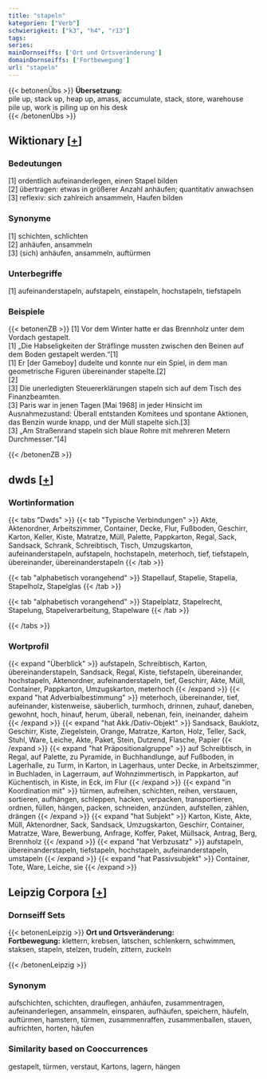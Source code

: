 ```yaml
---
title: "stapeln"
kategorien: ["Verb"]
schwierigkeit: ["k3", "h4", "r13"]
tags:
series:
mainDornseiffs: ['Ort und Ortsveränderung']
domainDornseiffs: ['Fortbewegung']
url: "stapeln"
---
```


{{< betonenÜbs >}}
**Übersetzung:**  
pile up, stack up, heap up, amass, accumulate, stack, store, warehouse  
pile up, work is piling up on his desk  
{{< /betonenÜbs >}}

## Wiktionary [[+](https://de.wiktionary.org/wiki/stapeln)]

### Bedeutungen
[1] ordentlich aufeinanderlegen, einen Stapel bilden  
[2] übertragen: etwas in größerer Anzahl anhäufen; quantitativ anwachsen  
[3] reflexiv: sich zahlreich ansammeln, Haufen bilden  

### Synonyme
[1] schichten, schlichten  
[2] anhäufen, ansammeln  
[3] (sich) anhäufen, ansammeln, auftürmen  

### Unterbegriffe
[1] aufeinanderstapeln, aufstapeln, einstapeln, hochstapeln, tiefstapeln  

### Beispiele
{{< betonenZB >}}
[1] Vor dem Winter hatte er das Brennholz unter dem Vordach gestapelt.  
[1] „Die Habseligkeiten der Sträflinge mussten zwischen den Beinen auf dem Boden gestapelt werden.“[1]  
[1] Er [der Gameboy] dudelte und konnte nur ein Spiel, in dem man geometrische Figuren übereinander stapelte.[2]  
[2]  
[3] Die unerledigten Steuererklärungen stapeln sich auf dem Tisch des Finanzbeamten.  
[3] Paris war in jenen Tagen [Mai 1968] in jeder Hinsicht im Ausnahmezustand: Überall entstanden Komitees und spontane Aktionen, das Benzin wurde knapp, und der Müll stapelte sich.[3]  
[3] „Am Straßenrand stapeln sich blaue Rohre mit mehreren Metern Durchmesser.“[4]  

{{< /betonenZB >}}


## dwds [[+](https://www.dwds.de/wb/stapeln)]

### Wortinformation
{{< tabs "Dwds" >}}
{{< tab "Typische Verbindungen" >}}
Akte, Aktenordner, Arbeitszimmer, Container, Decke, Flur, Fußboden, Geschirr, Karton, Keller, Kiste, Matratze, Müll, Palette, Pappkarton, Regal, Sack, Sandsack, Schrank, Schreibtisch, Tisch, Umzugskarton, aufeinanderstapeln, aufstapeln, hochstapeln, meterhoch, tief, tiefstapeln, übereinander, übereinanderstapeln
{{< /tab >}}

{{< tab "alphabetisch vorangehend" >}}
Stapellauf, Stapelie, Stapelia, Stapelholz, Stapelglas
{{< /tab >}}

{{< tab "alphabetisch vorangehend" >}}
Stapelplatz, Stapelrecht, Stapelung, Stapelverarbeitung, Stapelware
{{< /tab >}}

{{< /tabs >}}

### Wortprofil
{{< expand "Überblick" >}} aufstapeln, Schreibtisch, Karton, übereinanderstapeln, Sandsack, Regal, Kiste, tiefstapeln, übereinander, hochstapeln, Aktenordner, aufeinanderstapeln, tief, Geschirr, Akte, Müll, Container, Pappkarton, Umzugskarton, meterhoch {{< /expand >}}
{{< expand "hat Adverbialbestimmung" >}} meterhoch, übereinander, tief, aufeinander, kistenweise, säuberlich, turmhoch, drinnen, zuhauf, daneben, gewohnt, hoch, hinauf, herum, überall, nebenan, fein, ineinander, daheim {{< /expand >}}
{{< expand "hat Akk./Dativ-Objekt" >}} Sandsack, Bauklotz, Geschirr, Kiste, Ziegelstein, Orange, Matratze, Karton, Holz, Teller, Sack, Stuhl, Ware, Leiche, Akte, Paket, Stein, Dutzend, Flasche, Papier {{< /expand >}}
{{< expand "hat Präpositionalgruppe" >}} auf Schreibtisch, in Regal, auf Palette, zu Pyramide, in Buchhandlunge, auf Fußboden, in Lagerhalle, zu Turm, in Karton, in Lagerhaus, unter Decke, in Arbeitszimmer, in Buchladen, in Lagerraum, auf Wohnzimmertisch, in Pappkarton, auf Küchentisch, in Kiste, in Eck, im Flur {{< /expand >}}
{{< expand "in Koordination mit" >}} türmen, aufreihen, schichten, reihen, verstauen, sortieren, aufhängen, schleppen, hacken, verpacken, transportieren, ordnen, füllen, hängen, packen, schneiden, anzünden, aufstellen, zählen, drängen {{< /expand >}}
{{< expand "hat Subjekt" >}} Karton, Kiste, Akte, Müll, Aktenordner, Sack, Sandsack, Umzugskarton, Geschirr, Container, Matratze, Ware, Bewerbung, Anfrage, Koffer, Paket, Müllsack, Antrag, Berg, Brennholz {{< /expand >}}
{{< expand "hat Verbzusatz" >}} aufstapeln, übereinanderstapeln, tiefstapeln, hochstapeln, aufeinanderstapeln, umstapeln {{< /expand >}}
{{< expand "hat Passivsubjekt" >}} Container, Tote, Ware, Leiche, sie {{< /expand >}}

## Leipzig Corpora [[+](https://corpora.uni-leipzig.de/en/res?word=stapeln&corpusId=deu_newscrawl-public_2018)]

### Dornseiff Sets
{{< betonenLeipzig >}}
**Ort und Ortsveränderung:**  
**Fortbewegung:** klettern, krebsen, latschen, schlenkern, schwimmen, staksen, stapeln, stelzen, trudeln, zittern, zuckeln  

{{< /betonenLeipzig >}}

### Synonym
aufschichten, schichten, drauflegen, anhäufen, zusammentragen, aufeinanderlegen, ansammeln, einsparen, aufhäufen, speichern, häufeln, auftürmen, hamstern, türmen, zusammenraffen, zusammenballen, stauen, aufrichten, horten, häufen


### Similarity based on Cooccurrences
gestapelt, türmen, verstaut, Kartons, lagern, hängen

